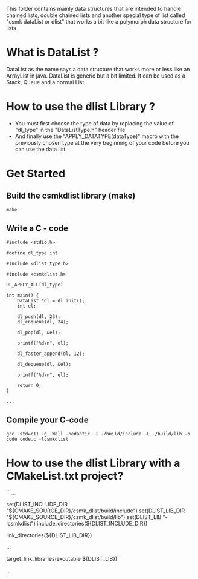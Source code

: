 This folder contains mainly data structures that are intended to handle chained lists, double chained lists and another special type of list called "csmk dataList or dlist" that works a bit like a polymorph data structure for lists

# What is DataList ?
DataList as the name says a data structure that works more or less like an ArrayList in java. DataList is generic but a bit limited. It can be used as a Stack, Queue and a normal List.

# How to use the dlist Library ? 

- You must first choose the type of data by replacing the value of "dl_type" in the "DataListType.h" header file
- And finally use the "APPLY_DATATYPE(dataType)" macro with the previously chosen type at the very beginning of your code before you can use the data list

# Get Started

## Build the csmkdlist library (make)

```
make
```

## Write a C - code
```
#include <stdio.h>

#define dl_type int

#include <dlist_type.h>

#include <csmkdlist.h>

DL_APPLY_ALL(dl_type)

int main() {
    DataList *dl = dl_init();
    int el;

    dl_push(dl, 23);
    dl_enqueue(dl, 24);

    dl_pop(dl, &el);

    printf("%d\n", el);

    dl_faster_append(dl, 12);

    dl_dequeue(dl, &el);

    printf("%d\n", el);

    return 0;
}

...

```

## Compile your C-code
```
gcc -std=c11 -g -Wall -pedantic -I ./build/include -L ./build/lib -o code code.c -lcsmkdlist
```

# How to use the dlist Library with a CMakeList.txt project?
``
...

set(DLIST_INCLUDE_DIR "${CMAKE_SOURCE_DIR}/csmk_dlist/build/include")
set(DLIST_LIB_DIR "${CMAKE_SOURCE_DIR}/csmk_dlist/build/lib")
set(DLIST_LIB "-lcsmkdlist")
include_directories(${DLIST_INCLUDE_DIR})

link_directories(${DLIST_LIB_DIR})

...

target_link_libraries(excutable ${DLIST_LIB})

...

```

